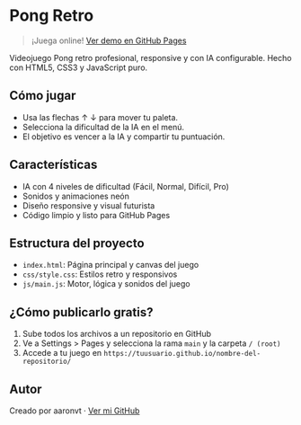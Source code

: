 
# Pong Retro

> ¡Juega online! [Ver demo en GitHub Pages](https://tuusuario.github.io/pong-retro/)

Videojuego Pong retro profesional, responsive y con IA configurable. Hecho con HTML5, CSS3 y JavaScript puro.

## Cómo jugar
- Usa las flechas ↑ ↓ para mover tu paleta.
- Selecciona la dificultad de la IA en el menú.
- El objetivo es vencer a la IA y compartir tu puntuación.

## Características
- IA con 4 niveles de dificultad (Fácil, Normal, Difícil, Pro)
- Sonidos y animaciones neón
- Diseño responsive y visual futurista
- Código limpio y listo para GitHub Pages

## Estructura del proyecto
- `index.html`: Página principal y canvas del juego
- `css/style.css`: Estilos retro y responsivos
- `js/main.js`: Motor, lógica y sonidos del juego

## ¿Cómo publicarlo gratis?
1. Sube todos los archivos a un repositorio en GitHub
2. Ve a Settings > Pages y selecciona la rama `main` y la carpeta `/ (root)`
3. Accede a tu juego en `https://tuusuario.github.io/nombre-del-repositorio/`

## Autor
Creado por aaronvt · [Ver mi GitHub](https://github.com/aaronvt)
